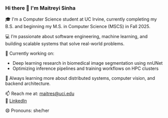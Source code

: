 ### Hi there 👋 I'm Maitreyi Sinha

🎓 I'm a Computer Science student at UC Irvine, currently completing my B.S. and beginning my M.S. in Computer Science (MSCS) in Fall 2025.

💻 I’m passionate about software engineering, machine learning, and building scalable systems that solve real-world problems.

🚀 Currently working on:
- Deep learning research in biomedical image segmentation using nnUNet
- Optimizing inference pipelines and training workflows on HPC clusters

🌱 Always learning more about distributed systems, computer vision, and backend architecture.

📫 Reach me at: maitres@uci.edu  
🔗 [LinkedIn](https://www.linkedin.com/in/maitreyi-sinha17/) 

😄 Pronouns: she/her

